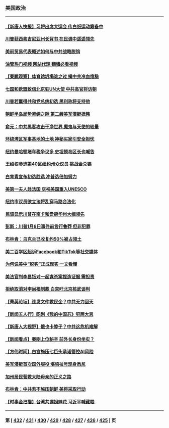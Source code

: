 ### 美国政治
---
#### [【新唐人快报】习将出席大运会 传白纸运动筹备中](../../pages/ncid1078159/n14041139.md?07250845) 
#### [川普获西弗吉尼亚州长背书 在民调中遥遥领先](../../pages/ncid1078159/n14041081.md?07250845) 
#### [美前贸易代表概述如何与中共战略脱钩](../../pages/ncid1078159/n14041084.md?07250845) 
#### [油管热门视频 网站代理 翻墙必看视频](http://138.2.39.72:81/youtube.html?epic-marker?07250845)
#### [【秦鹏观察】体育馆坍塌谁之过 揭中共冷血维稳](../../pages/ncid1078159/n14041138.md?07250845) 
#### [七国和欧盟致信北京驻UN大使 中共高官将访朝](../../pages/ncid1078159/n14041093.md?07250845) 
#### [川普若赢得共和党总统初选 黑利称将支持他](../../pages/ncid1078159/n14041039.md?07250845) 
#### [朝鲜半岛局势紧绷之际 第二艘美军潜艇抵韩](../../pages/ncid1078159/n14040986.md?07250845) 
#### [俞元：中共黑客攻击干净世界 魔鬼与天使的较量](../../pages/ncid1078159/n14040894.md?07250845) 
#### [环绕湾区军事基地的土地 神秘买家引安全担忧](../../pages/ncid1078159/n14040891.md?07250845) 
#### [纽约曼哈顿堵车税争议多 史坦顿岛区长也喊吿](../../pages/ncid1078159/n14040637.md?07250845) 
#### [王绍权参选第40区纽约州众议员 挑战金兑锡](../../pages/ncid1078159/n14040642.md?07250845) 
#### [白育青宣布初选胜选 冲普选倍加努力](../../pages/ncid1078159/n14040640.md?07250845) 
#### [美第一夫人赴法国 庆祝美国重入UNESCO](../../pages/ncid1078159/n14040515.md?07250845) 
#### [纽约市议员欲立法将乱穿马路合法化](../../pages/ncid1078159/n14040634.md?07250845) 
#### [民调显示川普在南卡和爱荷华州大幅领先](../../pages/ncid1078159/n14040489.md?07250845) 
#### [彭斯：川普1月6日事件前言行鲁莽 但非犯罪](../../pages/ncid1078159/n14040481.md?07250845) 
#### [布林肯：乌克兰已收复约50%被占领土](../../pages/ncid1078159/n14040485.md?07250845) 
#### [美二百学区起诉Facebook和TikTok等社交媒体](../../pages/ncid1078159/n14040425.md?07250845) 
#### [为何说美中“脱钩”正成现实 一文看懂](../../pages/ncid1078159/n14040091.md?07250845) 
#### [美法官判李昌钰对一起谋杀案捏造证据 需担责](../../pages/ncid1078159/n14040206.md?07250845) 
#### [拒绝取消对李尚福制裁 白宫吁北京核武谈判](../../pages/ncid1078159/n14040022.md?07250845) 
#### [【菁英论坛】连发文件救民企？中共无力回天](../../pages/ncid1078159/n14040108.md?07250845) 
#### [【新闻五人行】网剧《我的中国芯》犯两大忌](../../pages/ncid1078159/n14040094.md?07250845) 
#### [【新唐人大视野】俄也卡脖子？中共这危机难解](../../pages/ncid1078159/n14040088.md?07250845) 
#### [【新闻看点】秦刚上位秘辛 前外长身份坐实？](../../pages/ncid1078159/n14040041.md?07250845) 
#### [【方伟时间】白宫施压七巨头承诺管控AI风险](../../pages/ncid1078159/n14040044.md?07250845) 
#### [美军潜艇首次国外服役 堪培拉号现身悉尼](../../pages/ncid1078159/n14040010.md?07250845) 
#### [加州居民营救大陆母亲的正义之路](../../pages/ncid1078159/n14039928.md?07250845) 
#### [布林肯：中共若不施压朝鲜 美将采取行动](../../pages/ncid1078159/n14040025.md?07250845) 
#### [【时事金扫描】台湾共谍姐妹花 习近平喊藏粮](../../pages/ncid1078159/n14039977.md?07250845) 

---
#### 第 [ [432](./432.md?07250845) / [431](./431.md?07250845) / [430](./430.md?07250845) / [429](./429.md?07250845) / [428](./428.md?07250845) / [427](./427.md?07250845) / [426](./426.md?07250845) / [425](./425.md?07250845) ] 页
